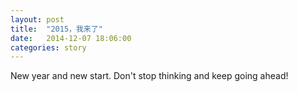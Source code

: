 ```yaml
---
layout: post
title:  "2015，我来了"
date:   2014-12-07 18:06:00
categories: story
---
```

New year and new start. Don't stop thinking and keep going ahead!

